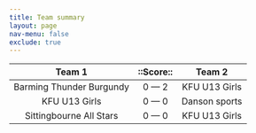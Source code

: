 ```yaml
---
title: Team summary
layout: page
nav-menu: false
exclude: true
---
```




|          Team 1          |  ::Score::  |    Team 2     |
|:------------------------:|:-----------:|:-------------:|
| Barming Thunder Burgundy | 0 &mdash; 2 | KFU U13 Girls |
|      KFU U13 Girls       | 0 &mdash; 0 | Danson sports |
| Sittingbourne All Stars  | 0 &mdash; 0 | KFU U13 Girls |

 <br /><br /><br />